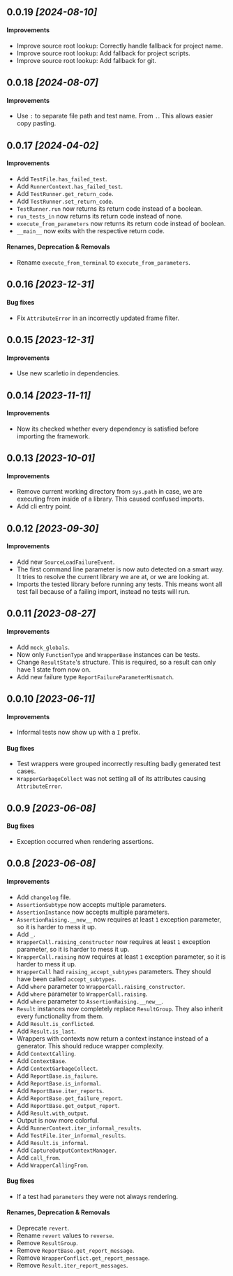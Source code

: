## 0.0.19 *\[2024-08-10\]*

#### Improvements

- Improve source root lookup: Correctly handle fallback for project name.
- Improve source root lookup: Add fallback for project scripts.
- Improve source root lookup: Add fallback for git.

## 0.0.18 *\[2024-08-07\]*

#### Improvements

- Use `:` to separate file path and test name. From `.`. This allows easier copy pasting.

## 0.0.17 *\[2024-04-02\]*

#### Improvements

- Add `TestFile.has_failed_test`.
- Add `RunnerContext.has_failed_test`.
- Add `TestRunner.get_return_code`.
- Add `TestRunner.set_return_code`.
- `TestRunner.run` now returns its return code instead of a boolean.
- `run_tests_in` now returns its return code instead of none.
- `execute_from_parameters` now returns its return code instead of boolean.
- `__main__` now exits with the respective return code.

#### Renames, Deprecation & Removals

- Rename `execute_from_terminal` to `execute_from_parameters`.

## 0.0.16 *\[2023-12-31\]*

#### Bug fixes

- Fix `AttributeError` in an incorrectly updated frame filter.

## 0.0.15 *\[2023-12-31\]*

#### Improvements

- Use new scarletio in dependencies.

## 0.0.14 *\[2023-11-11\]*

#### Improvements

- Now its checked whether every dependency is satisfied before importing the framework.

## 0.0.13 *\[2023-10-01\]*

#### Improvements

- Remove current working directory from `sys.path` in case, we are executing from inside of a library.
    This caused confused imports.
- Add cli entry point.

## 0.0.12 *\[2023-09-30\]*

#### Improvements

- Add new `SourceLoadFailureEvent`.
- The first command line parameter is now auto detected on a smart way.
    It tries to resolve the current library we are at, or we are looking at.
- Imports the tested library before running any tests.
    This means wont all test fail because of a failing import, instead no tests will run.

## 0.0.11 *\[2023-08-27\]*

#### Improvements

- Add `mock_globals`.
- Now only `FunctionType` and `WrapperBase` instances can be tests.
- Change `ResultState`'s structure. This is required, so a result can only have 1 state from now on.
- Add new failure type `ReportFailureParameterMismatch`.

## 0.0.10 *\[2023-06-11\]*

#### Improvements

- Informal tests now show up with a `I` prefix.

#### Bug fixes

- Test wrappers were grouped incorrectly resulting badly generated test cases.
- `WrapperGarbageCollect` was not setting all of its attributes causing `AttributeError`.

## 0.0.9 *\[2023-06-08\]*

#### Bug fixes

- Exception occurred when rendering assertions.

## 0.0.8 *\[2023-06-08\]*

#### Improvements

- Add `changelog` file.
- `AssertionSubtype` now accepts multiple parameters.
- `AssertionInstance` now accepts multiple parameters.
- `AssertionRaising.__new__` now requires at least `1` exception parameter, so it is harder to mess it up.
- Add `_`.
- `WrapperCall.raising_constructor` now requires at least `1` exception parameter, so it is harder to mess it up.
- `WrapperCall.raising` now requires at least `1` exception parameter, so it is harder to mess it up.
- `WrapperCall` had `raising_accept_subtypes` parameters. They should have been called `accept_subtypes`.
- Add `where` parameter to `WrapperCall.raising_constructor`.
- Add `where` parameter to `WrapperCall.raising`.
- Add `where` parameter to `AssertionRaising.__new__`.
- `Result` instances now completely replace `ResultGroup`. They also inherit every functionality from them.
- Add `Result.is_conflicted`.
- Add `Result.is_last`.
- Wrappers with contexts now return a context instance instead of a generator. This should reduce wrapper complexity.
- Add `ContextCalling`.
- Add `ContextBase`.
- Add `ContextGarbageCollect`.
- Add `ReportBase.is_failure`.
- Add `ReportBase.is_informal`.
- Add `ReportBase.iter_reports`.
- Add `ReportBase.get_failure_report`.
- Add `ReportBase.get_output_report`.
- Add `Result.with_output`.
- Output is now more colorful.
- Add `RunnerContext.iter_informal_results`.
- Add `TestFile.iter_informal_results`.
- Add `Result.is_informal`.
- Add `CaptureOutputContextManager`.
- Add `call_from`.
- Add `WrapperCallingFrom`.

#### Bug fixes

- If a test had `parameters` they were not always rendering.

#### Renames, Deprecation & Removals

- Deprecate `revert`.
- Rename `revert` values to `reverse`.
- Remove `ResultGroup`.
- Remove `ReportBase.get_report_message`.
- Remove `WrapperConflict.get_report_message`.
- Remove `Result.iter_report_messages`.
